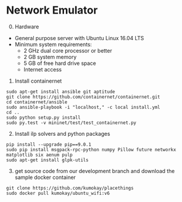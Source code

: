 # Network Emulator

0. Hardware
- General purpose server with Ubuntu Linux 16.04 LTS
- Minimum system requirements:
    * 2 GHz dual core processor or better
    * 2 GB system memory
    * 5 GB of free hard drive space
    * Internet access

1. Install containernet
```
sudo apt-get install ansible git aptitude
git clone https://github.com/containernet/containernet.git
cd containernet/ansible
sudo ansible-playbook -i "localhost," -c local install.yml
cd ..
sudo python setup.py install
sudo py.test -v mininet/test/test_containernet.py
```

2. Install ilp solvers and python packages
```
pip install --upgrade pip==9.0.1
sudo pip install msgpack-rpc-python numpy Pillow future networkx matplotlib six aenum pulp
sudo apt-get install glpk-utils
```

3. get source code from our development branch and download the sample docker container
```
git clone https://github.com/kumokay/placethings
sudo docker pull kumokay/ubuntu_wifi:v6
```

